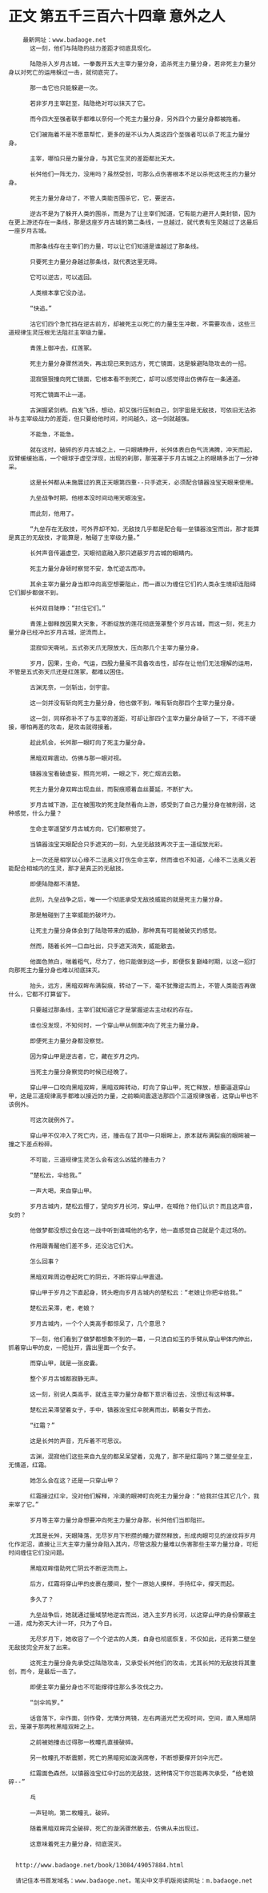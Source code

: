 # 正文 第五千三百六十四章 意外之人
        最新网址：www.badaoge.net
          这一刻，他们与陆隐的战力差距才彻底具现化。
      
          陆隐杀入岁月古城，一拳轰开五大主宰力量分身，追杀死主力量分身，若非死主力量分身以对死亡的运用躲过一击，就彻底完了。
      
          那一击它也只能躲避一次。
      
          若非岁月主宰赶至，陆隐绝对可以抹灭了它。
      
          而今四大至强者联手都难以奈何一个死主力量分身，另外四个力量分身都被拖着。
      
          它们被拖着不是不愿意帮忙，更多的是不认为人类这四个至强者可以杀了死主力量分身。
      
          主宰，哪怕只是力量分身，与其它生灵的差距都比天大。
      
          长舛他们一阵无力，没用吗？虽然受创，可那么点伤害根本不足以杀死这死主的力量分身。
      
          死主力量分身动了，不管人类能否围杀它，它，要逆古。
      
          逆古不是为了躲开人类的围杀，而是为了让主宰们知道，它有能力避开人类封锁，因为在更上游还存在一条线，那是这座岁月古城的第二条线，一旦越过，就代表有生灵越过了这最后一座岁月古城。
      
          而那条线存在主宰们的力量，可以让它们知道是谁越过了那条线。
      
          只要死主力量分身越过那条线，就代表这里无碍。
      
          它可以逆古，可以返回。
      
          人类根本拿它没办法。
      
          “快追。”
      
          沽它们四个急忙挡在逆古前方，却被死主以死亡的力量生生冲散，不需要攻击，这些三道规律生灵压根无法阻拦主宰级力量。
      
          青莲上御冲去，红莲冢。
      
          死主力量分身骤然消失，再出现已来到远方，死亡镜面，这是躲避陆隐攻击的一招。
      
          混寂狠狠撞向死亡镜面，它根本看不到死亡，却可以感觉得出仿佛存在一条通道。
      
          可死亡镜面不止一道。
      
          古渊握紧剑柄，白发飞扬，想动，却又强行压制自己，剑宇宙是无敌技，可依旧无法弥补与主宰级战力的差距，但只要给他时间，时间越久，这一剑就越强。
      
          不能急，不能急。
      
          就在这时，破碎的岁月古城之上，一只眼睛睁开，长舛体表白色气流沸腾，冲天而起，双臂缓缓抬高，一个眼球于虚空浮现，出现的刹那，那笼罩于岁月古城之上的眼睛多出了一分神采。
      
          这是长舛都从未施展过的真正天眼第四重--只手遮天，必须配合镇器浊宝天眼来使用。
      
          九垒战争时期，他根本没时间动用天眼浊宝。
      
          而此刻，他用了。
      
          “九垒存在无敌技，可外界却不知，无敌技几乎都是配合每一垒镇器浊宝而出，那才能算是真正的无敌技，才能算是，触碰了主宰级力量。”
      
          长舛声音传遍虚空，天眼彻底融入那只遮蔽岁月古城的眼睛内。
      
          死主力量分身顿时察觉不安，急忙逆古而冲。
      
          其余主宰力量分身当即冲向高空想要阻止，而一直以为缠住它们的人类永生境却连阻碍它们脚步都做不到。
      
          长舛双目陡睁：“拦住它们。”
      
          青莲上御释放因果大天象，不断绽放的莲花彻底笼罩整个岁月古城，而这一刻，死主力量分身已经冲出岁月古城，逆流而上。
      
          混寂仰天嘶吼，五式弥天爪无限放大，压向那几个主宰力量分身。
      
          岁月，因果，生命，气运，四股力量虽不具备攻击性，却存在让他们无法理解的运用，不管是五式弥天爪还是红莲冢，都难以困住。
      
          古渊无奈，一剑斩出，剑宇宙。
      
          这一剑并没有斩向死主力量分身，他也做不到，唯有斩向那四个主宰力量分身。
      
          这一剑，同样弥补不了与主宰的差距，可却让那四个主宰力量分身顿了一下，不得不硬接，哪怕再差的攻击，是攻击就得接着。
      
          趁此机会，长舛那一眼盯向了死主力量分身。
      
          黑暗双眸震动，仿佛与那一眼对视。
      
          镇器浊宝看破虚妄，照亮光明，一眼之下，死亡烟消云散。
      
          死主力量分身双眸出现血丝，而裂痕顺着血丝蔓延，不断扩大。
      
          岁月古城下游，正在被围攻的死主陡然看向上游，感受到了自己力量分身在被削弱，这种感觉，什么力量？
      
          生命主宰遥望岁月古城方向，它们都察觉了。
      
          当镇器浊宝天眼配合只手遮天的一刻，九垒无敌技再次于主一道绽放光彩。
      
          上一次还是相学以心缘不二法奥义打伤生命主宰，然而谁也不知道，心缘不二法奥义若能配合相城内的生灵，那才是真正的无敌技。
      
          即便陆隐都不清楚。
      
          此刻，九垒战争之后，唯一一个彻底承受无敌技威能的就是死主力量分身。
      
          那是触碰到了主宰威能的破坏力。
      
          让死主力量分身体会到了陆隐带来的威胁，那种真有可能被破灭的感觉。
      
          然而，随着长舛一口血吐出，只手遮天消失，威能散去。
      
          他面色煞白，喘着粗气，尽力了，他只能做到这一步，即便恢复巅峰时期，以这一招打向那死主力量分身也难以彻底抹灭。
      
          抬头，远方，黑暗双眸布满裂痕，转动了一下，毫不犹豫逆古而上，不管人类能否再做什么，它都不打算留下。
      
          只要越过那条线，主宰们就知道它才是掌握逆古主动权的存在。
      
          谁也没发现，不知何时，一个穿山甲从侧面冲向了死主力量分身。
      
          即便死主力量分身都没察觉。
      
          因为穿山甲是逆古者，它，藏在岁月之内。
      
          当死主力量分身察觉的时候已经晚了。
      
          穿山甲一口咬向黑暗双眸，黑暗双眸转动，盯向了穿山甲，死亡释放，想要逼退穿山甲，这是三道规律高手都难以接近的力量，之前瞬间震退沽那四个三道规律强者，这穿山甲也不该例外。
      
          可这次就例外了。
      
          穿山甲不仅冲入了死亡内，还，撞击在了其中一只眼眸上，原本就布满裂痕的眼眸被一撞之下差点粉碎。
      
          不可能，三道规律生灵怎么会有这么凶猛的撞击力？
      
          “楚松云，伞给我。”
      
          一声大喝，来自穿山甲。
      
          岁月古城内，楚松云懵了，望向岁月长河，穿山甲，在喊他？他们认识？而且这声音，女的？
      
          他做梦都没想过会在这一战中听到谁喊他的名字，他一直感觉自己就是个走过场的。
      
          作用跟青醒他们差不多，还没沽它们大。
      
          怎么回事？
      
          黑暗双眸周边卷起死亡的阴云，不断将穿山甲震退。
      
          穿山甲于岁月之下直起身，转头瞪向岁月古城内的楚松云：“老娘让你把伞给我。”
      
          楚松云呆滞，老，老娘？
      
          岁月古城内，一个个人类高手都惊呆了，几个意思？
      
          下一刻，他们看到了做梦都想象不到的一幕，一只洁白如玉的手臂从穿山甲体内伸出，抓着穿山甲的皮，一把扯开，露出里面一个女子。
      
          而穿山甲，就是一张皮囊。
      
          整个岁月古城都寂静无声。
      
          这一刻，别说人类高手，就连主宰力量分身都下意识看过去，没想过有这种事。
      
          楚松云呆滞望着女子，手中，镇器浊宝红伞脱离而出，朝着女子而去。
      
          “红霜？”
      
          这是长舛的声音，充斥着不可思议。
      
          古渊，混寂他们这些来自九垒的都呆呆望着，见鬼了，那不是红霜吗？第二壁垒垒主，无情道，红霜。
      
          她怎么会在这？还是一只穿山甲？
      
          红霜接过红伞，没对他们解释，冷漠的眼神盯向死主力量分身：“给我拦住其它几个，我来宰了它。”
      
          岁月等主宰力量分身想要冲向死主力量分身那，长舛他们当即阻拦。
      
          尤其是长舛，天眼降落，无尽岁月下积攒的瞳力骤然释放，形成肉眼可见的波纹将岁月化作泥沼，直接让三大主宰力量分身陷入其内，尽管这股力量难以伤害那些主宰力量分身，可短时间缠住它们没问题。
      
          黑暗双眸借助死亡阴云不断逆流而上。
      
          后方，红霜将穿山甲的皮裹在腰间，整个一原始人摸样，手持红伞，撑天而起。
      
          多久了？
      
          九垒战争后，她就通过蜃域禁地逆古而出，进入主岁月长河，以这穿山甲的身份蒙蔽主一道，成为弥天大计一环，只为了今日。
      
          无尽岁月下，她收容了一个个逆古的人类，自身也彻底恢复，不仅如此，还将第二壁垒无敌技完全开发了出来。
      
          这死主力量分身先承受过陆隐攻击，又承受长舛他们的攻击，尤其长舛的无敌技将其重创，而今，是最后一击了。
      
          即便主宰力量分身也不可能撑得住那么多攻伐之力。
      
          “剑伞鸣罗。”
      
          话音落下，伞作面，剑作骨，无情分两镜，左右两道光芒无视时间，空间，直入黑暗阴云，笼罩于那两枚黑暗双眸之上。
      
          之前被她撞击过得那一枚瞳孔直接破碎。
      
          另一枚瞳孔不断震颤，死亡的黑暗宛如漩涡席卷，不断想要撑开剑伞光芒。
      
          红霜面色森然，以镇器浊宝红伞打出的无敌技，这种情况下你岂能再次承受，“给老娘碎--”
      
          乓
      
          一声轻响，第二枚瞳孔，破碎。
      
          随着黑暗双眸完全破碎，死亡的漩涡骤然散去，仿佛从未出现过。
      
          这意味着死主力量分身，彻底泯灭。
      
      
      http://www.badaoge.net/book/13084/49057884.html
      
      请记住本书首发域名：www.badaoge.net。笔尖中文手机版阅读网址：m.badaoge.net